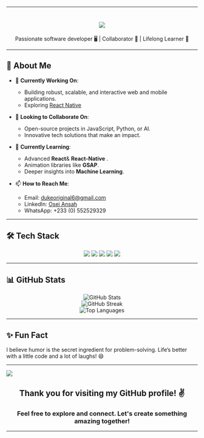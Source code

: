 

---

<h1 align="center">
    <img src="https://readme-typing-svg.herokuapp.com/?font=Righteous&size=35&center=true&vCenter=true&width=550&height=70&duration=7000&color=blue&lines=Hey+there+👋;Welcome+to+my+GitHub+space!+🚀">
</h1>


<p align="center">
    Passionate software developer 🖥️ | Collaborator 🤝 | Lifelong Learner 🌱
</p>

---

## 🌟 About Me

- 🔭 **Currently Working On**:  
  - Building robust, scalable, and interactive web and mobile applications.  
  - Exploring [React Native](https://reactnative.dev/)  

- 👯 **Looking to Collaborate On**:  
  - Open-source projects in JavaScript, Python, or AI.  
  - Innovative tech solutions that make an impact.  

- 🌱 **Currently Learning**:  
  - Advanced **React**& **React-Native** .  
  - Animation libraries like **GSAP**.  
  - Deeper insights into **Machine Learning**.  


- 📫 **How to Reach Me**:

  - Email: [dukeoriginal6@gmail.com](mailto:dukeoriginal6@gmail.com)  
  - LinkedIn: [Osei Ansah]([https://linkedin.com/in/osei-papa](https://www.linkedin.com/in/papadacodr22))  
  - WhatsApp: +233 (0) 552529329

---

## 🛠️ Tech Stack



<div align="center"grid-col-4 >
    <!-- Programming Languages -->
    <img src="https://skillicons.dev/icons?i=java,js,ts,python" />
    <!-- Frontend -->
    <img src="https://skillicons.dev/icons?i=html,css,react,nextjs,vite" />
    <!-- Backend -->
    <img src="https://skillicons.dev/icons?i=nodejs,express,django" />
    <!-- Databases -->
    <img src="https://skillicons.dev/icons?i=mongodb,mysql,postgresql,sqlite" />
    <!-- Tools and Others -->
    <img src="https://skillicons.dev/icons?i=git,github,vscode,firebase,pycharm,idea" />
    
</div>




---

## 📊 GitHub Stats
<div align="center">
    <!-- Overall GitHub Stats -->
    <img src="https://github-readme-stats.vercel.app/api?username=PapaDaCodr&theme=chartreuse-dark&show_icons=true&hide_border=true&count_private=true" alt="GitHub Stats"/>
    <br/>
    <!-- GitHub Streak Stats -->
    <img src="https://streak-stats.demolab.com/?user=PapaDaCodr&theme=chartreuse-dark&hide_border=true" alt="GitHub Streak"/>
    <br/>
    <!-- Most Used Languages -->
    <img src="https://github-readme-stats.vercel.app/api/top-langs/?username=PapaDaCodr&theme=chartreuse-dark&hide_border=true&layout=compact" alt="Top Languages"/>
</div>


---

## ✨ Fun Fact
I believe humor is the secret ingredient for problem-solving. Life’s better with a little code and a lot of laughs! 😄  

---

[![](https://visitcount.itsvg.in/api?id=PapaDaCodr&icon=0&color=0)](https://visitcount.itsvg.in)

<h2 align="center">Thank you for visiting my GitHub profile! ✌️</h2>
<h3 align="center">Feel free to explore and connect. Let's create something amazing together!</h3>

--- 

